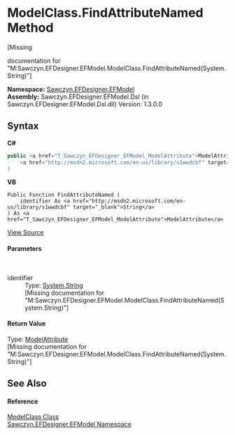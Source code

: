 # ModelClass.FindAttributeNamed Method 
 

\[Missing <summary> documentation for "M:Sawczyn.EFDesigner.EFModel.ModelClass.FindAttributeNamed(System.String)"\]

**Namespace:**&nbsp;<a href="N_Sawczyn_EFDesigner_EFModel">Sawczyn.EFDesigner.EFModel</a><br />**Assembly:**&nbsp;Sawczyn.EFDesigner.EFModel.Dsl (in Sawczyn.EFDesigner.EFModel.Dsl.dll) Version: 1.3.0.0

## Syntax

**C#**<br />
``` C#
public <a href="T_Sawczyn_EFDesigner_EFModel_ModelAttribute">ModelAttribute</a> FindAttributeNamed(
	<a href="http://msdn2.microsoft.com/en-us/library/s1wwdcbf" target="_blank">string</a> identifier
)
```

**VB**<br />
``` VB
Public Function FindAttributeNamed ( 
	identifier As <a href="http://msdn2.microsoft.com/en-us/library/s1wwdcbf" target="_blank">String</a>
) As <a href="T_Sawczyn_EFDesigner_EFModel_ModelAttribute">ModelAttribute</a>
```

<a href="https://github.com/msawczyn/EFDesigner/tree/master/src/Dsl/CustomCode/Partials/ModelClass.cs#L174" title="View the source code">View Source</a><br />

#### Parameters
&nbsp;<dl><dt>identifier</dt><dd>Type: <a href="http://msdn2.microsoft.com/en-us/library/s1wwdcbf" target="_blank">System.String</a><br />\[Missing <param name="identifier"/> documentation for "M:Sawczyn.EFDesigner.EFModel.ModelClass.FindAttributeNamed(System.String)"\]</dd></dl>

#### Return Value
Type: <a href="T_Sawczyn_EFDesigner_EFModel_ModelAttribute">ModelAttribute</a><br />\[Missing <returns> documentation for "M:Sawczyn.EFDesigner.EFModel.ModelClass.FindAttributeNamed(System.String)"\]

## See Also


#### Reference
<a href="T_Sawczyn_EFDesigner_EFModel_ModelClass">ModelClass Class</a><br /><a href="N_Sawczyn_EFDesigner_EFModel">Sawczyn.EFDesigner.EFModel Namespace</a><br />